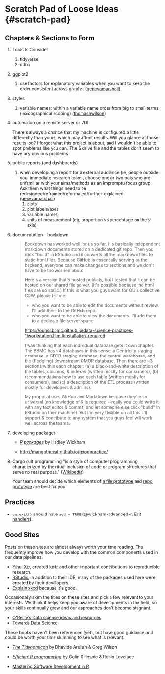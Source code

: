 Scratch Pad of Loose Ideas {#scratch-pad}
====================================

Chapters & Sections to Form
------------------------------------

1. Tools to Consider
    1. tidyverse
    1. odbc

1. ggplot2
    1. use factors for explanatory variables when you want to keep the order consistent across graphs. ([genevamarshall](https://github.com/genevamarshall))

1. styles
    1. variable names: within a variable name order from big to small terms (lexicographical scoping) ([thomasnwilson](https://github.com/thomasnwilson))

1. automation on a remote server or VDI

    There's always a chance that my machine is configured a little differently than yours, which may affect results.  Will you glance at those results too?  I forgot what this project is about, and I wouldn't be able to spot problems like you can. The S drive file and the tables don't seem to have any obvious problems
    
1. public reports (and dashboards)
    1. when developing a report for a external audience (ie, people outside your immediate research team), choose one or two pals who are unfamiliar with your aims/methods as an impromptu focus group.  Ask them what things need to be redesigned/reframed/reformated/further-explained. ([genevamarshall](https://github.com/genevamarshall))
        1. plots
        1. plot labels/axes
        1. variable names
        1. units of measurement (eg, proportion vs percentage on the *y* axis)

1. documentation - bookdown

    > Bookdown has worked well for us so far.  It's basically independent markdown documents stored on a dedicated git repo.  Then you click "build" in RStudio and it converts all the markdown files to static html files.  Because GitHub is essentially serving as the backend, everyone can make changes to sections and we don't have to be too worried about
    >
    > Here's a version that's hosted publicly, but I tested that it can be hosted on our shared file server.  (It's possible because the html files are so static.)  If this is what you guys want for OU's collective CDW, please tell me:
    >
    > * who you want to be able to edit the documents without review.  I'll add them to the GitHub repo.
    > * who you want to be able to view the documents.  I'll add them to a dedicate file server space.
    >
    >
    > https://ouhscbbmc.github.io/data-science-practices-1/workstation.html#installation-required
    >
    > I was thinking that each individual database gets it own chapter.  The BBMC has ~4 databases in this sense: a Centricity staging database, a GECB staging database, the central warehouse, and the (fledgling) downstream OMOP database.  Then there are ~3 sections within each chapter: (a) a black-and-white description of the tables, columns, & indexes (written mostly for consumers), (b) recommendations how to use each table (written mostly for consumers), and (c) a description of the ETL process (written mostly for developers & admins).
    >
    > My proposal uses GitHub and Markdown because they're so universal (no knowledge of R is required --really you could write it with any text editor & commit, and let someone else click "build" in RStudio on their machine).  But I'm very flexible on all this.  I'll support & contribute to any system that you guys feel will work well across the teams.

1. developing packages

    * [*R packages*](http://r-pkgs.had.co.nz/) by Hadley Wickham

    * http://mangothecat.github.io/goodpractice/

1. Cargo cult programming "is a style of computer programming characterized by the ritual inclusion of code or program structures that serve no real purpose." ([Wikipedia](https://en.wikipedia.org/wiki/Cargo_cult_programming))

    Your team should decide which elements of [a file prototype](https://ouhscbbmc.github.io/data-science-practices-1/file-prototype.html) and [repo prototype](https://ouhscbbmc.github.io/data-science-practices-1/repo-prototype.html) are best for you.

Practices
------------------------------------

* `on.exit()` should have `add = TRUE` (@wickham-advanced-r, [Exit handlers](https://adv-r.hadley.nz/functions.html#on-exit)).

Good Sites
------------------------------------

Posts on these sites are almost always worth your time reading.  The frequently improve how you develop with the common components used in our data pipelines.

* [Yihui Xie](https://yihui.org/en/), created [knitr](https://yihui.org/knitr/) and other important contributions to reproducible research.
* [RStudio](https://blog.rstudio.com/), in addition to their IDE, many of the packages used here were created by their developers.
* [Explain xkcd](www.explainxkcd.com) because it's good.

Occasionally skim the titles on these sites and pick a few relevant to your interests.  We think it helps keep you aware of developments in the field, so your skills continually grow and our approaches don't become stagnant.

* [O'Reilly's Data science ideas and resources](https://www.oreilly.com/topics/data-science)
* [Towards Data Science](https://towardsdatascience.com/)

These books haven't been referenced (yet), but have good guidance and could be worth your time skimming to see what is relevant.

* [*The Tidynomicon*](http://tidynomicon.tech/) by Dhavide Aruliah & Greg Wilson

* [*Efficient R programming*](https://bookdown.org/csgillespie/efficientR/) by Colin Gillespie & Robin Lovelace

* [Mastering Software Development in R](https://bookdown.org/rdpeng/RProgDA/)
